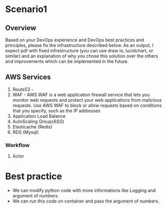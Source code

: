 # Scenario1

## Overview

Based on your DevOps experience and DevOps best practices and principles, please fix the infrastructure described below. As an output, I expect pdf with fixed infrastructure (you can use draw io, lucidchart, or similar) and an explanation of why you chose this solution over the others and improvements which can be implemented in the future.

## AWS Services

1. Route53 - 
2. WAF - AWS WAF is a web application firewall service that lets you monitor web requests and protect your web applications from malicious requests. Use AWS WAF to block or allow requests based on conditions that you specify, such as the IP addresses
3. Application Load Balance 
4. AutoScaling Group(ASG)
5. Elasticache (Redis)
6. RDS (Mysql)
### Workflow

1. Actor 


# Best practice
- We can modify python code with more informations like Logging  and argument of numbers. 
- We can run this code on container and pass the argument of numbers.
